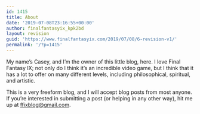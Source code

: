 ```yaml
---
id: 1415
title: About
date: '2019-07-08T23:16:55+00:00'
author: finalfantasyix_kpk2bd
layout: revision
guid: 'https://www.finalfantasyix.com/2019/07/08/6-revision-v1/'
permalink: '/?p=1415'
---
```


My name’s Casey, and I’m the owner of this little blog, here. I love Final Fantasy IX; not only do I think it’s an incredible video game, but I think that it has a lot to offer on many different levels, including philosophical, spiritual, and artistic.

This is a very freeform blog, and I will accept blog posts from most anyone. If you’re interested in submitting a post (or helping in any other way), hit me up at ffixblog@gmail.com.